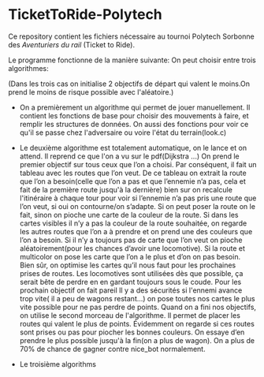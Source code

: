 # TicketToRide-Polytech

Ce repository contient les fichiers nécessaire au tournoi Polytech Sorbonne des *Aventuriers du rail* (Ticket to Ride).

Le programme fonctionne de la manière suivante:
  On peut choisir entre trois algorithmes:
 
  (Dans les trois cas on initialise 2 objectifs de départ qui valent le moins.On prend le moins de risque possible avec l'aléatoire.)
 
  - On a premièrement un algorithme qui permet de jouer manuellement.
  Il contient les fonctions de base pour choisir des mouvements à faire, et remplir les structures de données.
  On aussi des fonctions pour voir ce qu'il se passe chez l'adversaire ou voire l'état du terrain(look.c)
 
  - Le deuxième algorithme est totalement automatique, on le lance et on attend.
  Il reprend ce que l'on a vu sur le pdf(Dijkstra ...)
  On prend le premier objectif sur tous ceux que l’on a choisi.
  Par conséquent, il fait un tableau avec les routes que l’on veut.
  De ce tableau on extrait la route que l’on a besoin(celle que l’on a pas et que l’ennemie n’a pas, cela et fait de la première route jusqu'à la dernière)
  bien sur on recalcule   l'itinéraire à chaque tour pour voir si l’ennemie n’a pas pris une route que l’on veut, si oui on contourne/on s’adapte.
  Si on peut poser la route on le fait, sinon on pioche une carte de la couleur de la route.
  Si dans les cartes visibles il n’y a pas la couleur de la route souhaitée, on regarde les autres routes que l’on a à prendre et on prend une des couleurs que l’on a besoin.
  Si il n’y a toujours pas de carte que l’on veut on pioche aléatoirement(pour les chances d’avoir une locomotive).
  Si la route et multicolor on pose les carte que l’on a le plus et d’on on pas besoin.
  Bien sûr, on optimise les cartes qu’il nous faut pour les prochaines prises de routes.
  Les locomotives sont utilisées dès que possible, ça serait bête de perdre en en gardant toujours sous le coude.
    Pour les prochain objectif on fait pareil
  Il y a des sécurités si l'ennemi avance trop vite( il a peu de wagons restant...) on pose toutes nos cartes le plus vite possible pour ne pas perdre de points.
    Quand on a fini nos objectifs, on utilise le second morceau de l'algorithme.
  Il permet de placer les routes qui valent le plus de points.
  Évidemment on regarde si ces routes sont prises ou pas pour piocher les bonnes couleurs.
  On essaye d’en prendre le plus possible jusqu'à la fin(on a plus de wagon).
  On a plus de 70% de chance de gagner contre nice_bot normalement.

  - Le troisième algorithms





